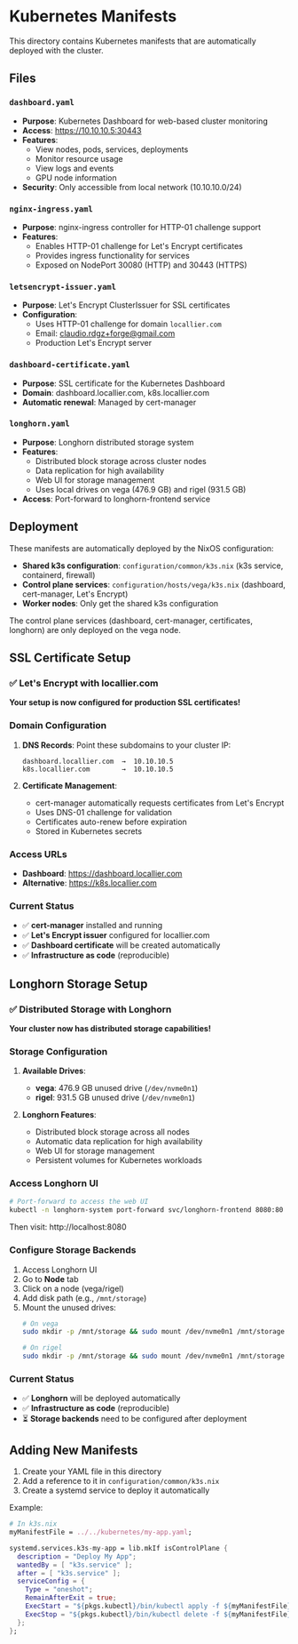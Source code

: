 # Kubernetes Manifests

This directory contains Kubernetes manifests that are automatically deployed with the cluster.

## Files

### `dashboard.yaml`
- **Purpose**: Kubernetes Dashboard for web-based cluster monitoring
- **Access**: https://10.10.10.5:30443
- **Features**: 
  - View nodes, pods, services, deployments
  - Monitor resource usage
  - View logs and events
  - GPU node information
- **Security**: Only accessible from local network (10.10.10.0/24)

### `nginx-ingress.yaml`
- **Purpose**: nginx-ingress controller for HTTP-01 challenge support
- **Features**:
  - Enables HTTP-01 challenge for Let's Encrypt certificates
  - Provides ingress functionality for services
  - Exposed on NodePort 30080 (HTTP) and 30443 (HTTPS)

### `letsencrypt-issuer.yaml`
- **Purpose**: Let's Encrypt ClusterIssuer for SSL certificates
- **Configuration**:
  - Uses HTTP-01 challenge for domain `locallier.com`
  - Email: claudio.rdgz+forge@gmail.com
  - Production Let's Encrypt server

### `dashboard-certificate.yaml`
- **Purpose**: SSL certificate for the Kubernetes Dashboard
- **Domain**: dashboard.locallier.com, k8s.locallier.com
- **Automatic renewal**: Managed by cert-manager

### `longhorn.yaml`
- **Purpose**: Longhorn distributed storage system
- **Features**:
  - Distributed block storage across cluster nodes
  - Data replication for high availability
  - Web UI for storage management
  - Uses local drives on vega (476.9 GB) and rigel (931.5 GB)
- **Access**: Port-forward to longhorn-frontend service

## Deployment

These manifests are automatically deployed by the NixOS configuration:

- **Shared k3s configuration**: `configuration/common/k3s.nix` (k3s service, containerd, firewall)
- **Control plane services**: `configuration/hosts/vega/k3s.nix` (dashboard, cert-manager, Let's Encrypt)
- **Worker nodes**: Only get the shared k3s configuration

The control plane services (dashboard, cert-manager, certificates, longhorn) are only deployed on the vega node.

## SSL Certificate Setup

### ✅ Let's Encrypt with locallier.com

**Your setup is now configured for production SSL certificates!**

### Domain Configuration
1. **DNS Records**: Point these subdomains to your cluster IP:
   ```
   dashboard.locallier.com  →  10.10.10.5
   k8s.locallier.com        →  10.10.10.5
   ```

2. **Certificate Management**:
   - cert-manager automatically requests certificates from Let's Encrypt
   - Uses DNS-01 challenge for validation
   - Certificates auto-renew before expiration
   - Stored in Kubernetes secrets

### Access URLs
- **Dashboard**: https://dashboard.locallier.com
- **Alternative**: https://k8s.locallier.com

### Current Status
- ✅ **cert-manager** installed and running
- ✅ **Let's Encrypt issuer** configured for locallier.com
- ✅ **Dashboard certificate** will be created automatically
- ✅ **Infrastructure as code** (reproducible)

## Longhorn Storage Setup

### ✅ Distributed Storage with Longhorn

**Your cluster now has distributed storage capabilities!**

### Storage Configuration
1. **Available Drives**:
   - **vega**: 476.9 GB unused drive (`/dev/nvme0n1`)
   - **rigel**: 931.5 GB unused drive (`/dev/nvme0n1`)

2. **Longhorn Features**:
   - Distributed block storage across all nodes
   - Automatic data replication for high availability
   - Web UI for storage management
   - Persistent volumes for Kubernetes workloads

### Access Longhorn UI
```bash
# Port-forward to access the web UI
kubectl -n longhorn-system port-forward svc/longhorn-frontend 8080:80
```
Then visit: http://localhost:8080

### Configure Storage Backends
1. Access Longhorn UI
2. Go to **Node** tab
3. Click on a node (vega/rigel)
4. Add disk path (e.g., `/mnt/storage`)
5. Mount the unused drives:
   ```bash
   # On vega
   sudo mkdir -p /mnt/storage && sudo mount /dev/nvme0n1 /mnt/storage
   
   # On rigel  
   sudo mkdir -p /mnt/storage && sudo mount /dev/nvme0n1 /mnt/storage
   ```

### Current Status
- ✅ **Longhorn** will be deployed automatically
- ✅ **Infrastructure as code** (reproducible)
- ⏳ **Storage backends** need to be configured after deployment

## Adding New Manifests

1. Create your YAML file in this directory
2. Add a reference to it in `configuration/common/k3s.nix`
3. Create a systemd service to deploy it automatically

Example:
```nix
# In k3s.nix
myManifestFile = ../../kubernetes/my-app.yaml;

systemd.services.k3s-my-app = lib.mkIf isControlPlane {
  description = "Deploy My App";
  wantedBy = [ "k3s.service" ];
  after = [ "k3s.service" ];
  serviceConfig = {
    Type = "oneshot";
    RemainAfterExit = true;
    ExecStart = "${pkgs.kubectl}/bin/kubectl apply -f ${myManifestFile}";
    ExecStop = "${pkgs.kubectl}/bin/kubectl delete -f ${myManifestFile} --ignore-not-found=true";
  };
};
``` 
